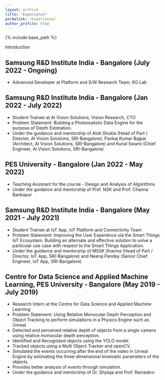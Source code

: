 ```yaml
---
layout: archive
title: "Experience"
permalink: /experience/
author_profile: true
---
```


{% include base_path %}

Introduction

## Samsung R&D Institute India - Bangalore (July 2022 - Ongoing)
  * Advanced Developer at Platform and S/W Research Team, 6G Lab

## Samsung R&D Institute India - Bangalore (Jan 2022 - July 2022)
  * Student Trainee at AI Vision Solutions, Vision Research, CTO
  * Problem Statement: Building a Photorealistic Data Engine for the purpose of Depth Estimation.
  * Under the guidance and mentorship of Alok Shukla (Head of Part / Director, AI Vision Solutions, SRI-Bangalore), Pankaj Kumar Bajpai (Architect, AI Vision Solutions, SRI-Bangalore) and Kunal Swami (Chief Engineer, AI Vision Solutions, SRI-Bangalore)

## PES University - Bangalore (Jan 2022 - May 2022)
  * Teaching Assistant for the course - Design and Analysis of Algorithms
  * Under the guidance and mentorship of Prof. NSK and Prof. Channa Bankapur

## Samsung R&D Institute India - Bangalore (May 2021 - July 2021)
  * Student Trainee at IoT App, IoT Platform and Connectivity Team
  * Problem Statement: Improving the User Experience via the Smart Things IoT Ecosystem. Building an alternate and effective solution to solve a particular use case with respect to the Smart Things Application.
  * Under the guidance and mentorship of MSSK Sharma (Head of Part / Director, IoT App, SRI-Bangalore) and Neeraj Pandey (Senior Chief Engineer, IoT App, SRI-Bangalore)

## Centre for Data Science and Applied Machine Learning, PES University - Bangalore (May 2019 - July 2019)
  * Research Intern at the Centre for Data Science and Applied Machine Learning
  * Problem Statement: Using Relative Monocular Depth Perception and Object Tracking to perform simulations in a Physics Engine such as Unreal.
  * Detected and perceived relative depth of objects from a single camera using relative monocular depth perception.
  * Identified and Recognized objects using the YOLO model.
  * Tracked objects using a Multi Object Tracker and openCV.
  * Simulated the events occurring after the end of the video in Unreal Engine by estimating the three-dimensional kinematic parameters of the objects.
  * Provides better analysis of events through simulation.
  * Under the guidance and mentorship of Dr. Shylaja and Prof. Ramadevi